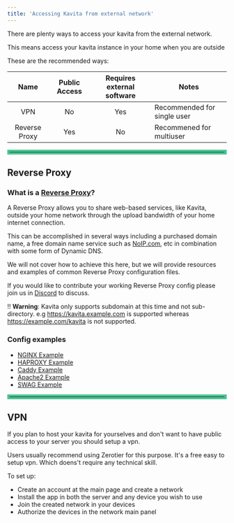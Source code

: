 ```yaml
---
title: 'Accessing Kavita from external network'
---
```


There are plenty ways to access your kavita from the external network.

This means access your kavita instance in your home when you are outside

These are the recommended ways:

|     Name      | Public Access | Requires external software | Notes                       |
|:-------------:|:-------------:|:--------------------------:|-----------------------------|
|      VPN      |      No       |            Yes             | Recommended for single user |
| Reverse Proxy |      Yes      |             No             | Recommened for multiuser    |

<hr style="border:5px solid #4ac694">

## Reverse Proxy
### What is a [Reverse Proxy](https://en.wikipedia.org/wiki/Reverse_proxy)?

A Reverse Proxy allows you to share web-based services, like Kavita, outside your home network through the upload bandwidth of your home internet connection.

This can be accomplished in several ways including a purchased domain name, a free domain name service such as [NoIP.com](https://www.noip.com/), etc in combination with some form of Dynamic DNS.

We will not cover how to achieve this here, but we will provide resources and examples of common Reverse Proxy configuration files.

If you would like to contribute your working Reverse Proxy config please join us in [Discord](https://discord.gg/b52wT37kt7) to discuss. 

!! **Warning**: Kavita only supports subdomain at this time and not sub-directory. e.g https://kavita.example.com is supported whereas https://example.com/kavita is not supported.

### Config examples

* [NGINX Example](reverse-proxy/01.nginx-example/default.md)
* [HAPROXY Example](reverse-proxy/02.haproxy-example/default.md)
* [Caddy Example](reverse-proxy/03.caddy-example/default.md)
* [Apache2 Example](reverse-proxy/04.apache2-example/default.md)
* [SWAG Example](reverse-proxy/05.swag-example/default.md)

<hr style="border:5px solid #4ac694">

## VPN
If you plan to host your kavita for yourselves and don't want to have public access to your server you should setup a vpn. 

Users usually recommend using Zerotier for this purpose. It's a free easy to setup vpn. Which doens't require any technical skill.

To set up:
- Create an account at the main page and create a network
- Install the app in both the server and any device you wish to use
- Join the created network in your devices
- Authorize the devices in the network main panel

